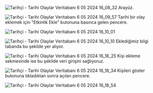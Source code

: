 ![Tarihçi - Tarihi Olaylar Veritabanı 6 05 2024 16_08_32](https://github.com/muratgull07/Tarih-Veri-Sistemi/assets/148050387/af32de3c-675d-4ae8-93bc-a2e6a041316f)
Arayüz.

![Tarihçi - Tarihi Olaylar Veritabanı 6 05 2024 16_09_57](https://github.com/muratgull07/Tarih-Veri-Sistemi/assets/148050387/b14cc178-785f-4095-91fb-d6c77eb7b3fa)
Tarihi bir olay eklemek için "Etkinlik Ekle" butonuna basınca gelen pencere.

![Tarihçi - Tarihi Olaylar Veritabanı 6 05 2024 16_10_01](https://github.com/muratgull07/Tarih-Veri-Sistemi/assets/148050387/57c69aa0-f705-415b-987f-8a575d06cc5b)


![Tarihçi - Tarihi Olaylar Veritabanı 6 05 2024 16_10_10](https://github.com/muratgull07/Tarih-Veri-Sistemi/assets/148050387/3527d715-bfc7-49a7-b0bf-6710f2271b7e)
Eklediğimiz bilgi tabanda bu şekilde yer alıyor.

![Tarihçi - Tarihi Olaylar Veritabanı 6 05 2024 16_18_25](https://github.com/muratgull07/Tarih-Veri-Sistemi/assets/148050387/bb5725b4-5ace-46de-9841-c65d681e53fb)
Kişi ekleme sekmesinde ise bu şekilde veri girişini sağlıyoruz.


![Tarihçi - Tarihi Olaylar Veritabanı 6 05 2024 16_18_34](https://github.com/muratgull07/Tarih-Veri-Sistemi/assets/148050387/c4f1285f-ded5-4a27-8306-f7e7eb577984)
Kişileri göster butonuna tıkladıktan sonra açılan pencere.


![Tarihçi - Tarihi Olaylar Veritabanı 6 05 2024 16_18_54](https://github.com/muratgull07/Tarih-Veri-Sistemi/assets/148050387/a1ebffad-1353-4fc1-a04a-bf5d3403c280)
